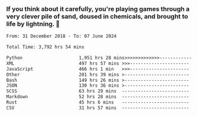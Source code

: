 ### If you think about it carefully, you're playing games through a very clever pile of sand, doused in chemicals, and brought to life by lightning.  👋


<!--START_SECTION:waka-->

```txt
From: 31 December 2018 - To: 07 June 2024

Total Time: 3,792 hrs 54 mins

Python                     1,951 hrs 28 mins>>>>>>>>>>>>>------------   51.45 %
XML                        497 hrs 57 mins >>>----------------------   13.13 %
JavaScript                 466 hrs 1 min   >>>----------------------   12.29 %
Other                      201 hrs 39 mins >------------------------   05.32 %
Bash                       149 hrs 26 mins >------------------------   03.94 %
JSON                       130 hrs 36 mins >------------------------   03.44 %
SCSS                       63 hrs 29 mins  -------------------------   01.67 %
Markdown                   52 hrs 28 mins  -------------------------   01.38 %
Rust                       45 hrs 6 mins   -------------------------   01.19 %
CSV                        31 hrs 57 mins  -------------------------   00.84 %
```

<!--END_SECTION:waka-->
